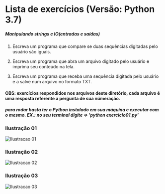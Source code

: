 # Lista de exercícios (Versão: Python 3.7)

##### Manipulando strings e IO(entradas e saídas)

1. Escreva um programa que compare se duas sequências digitadas pelo usuário são iguais. 

2. Escreva um programa que abra um arquivo digitado pelo usuário e imprima seu conteúdo na tela. 

3. Escreva um programa que receba uma sequência digitada pelo usuário e a salve num arquivo no formato TXT. 





#### OBS: exercícios respondidos nos arquivos deste diretório, cada arquivo é uma resposta referente a pergunta de sua númeração. 

##### para rodar basta ter o Python instalado em sua máquina e executar com o mesmo. EX.: no seu terminal digite => 'python exercicio01.py'





### Ilustração 01
![Ilustracao 01](https://image.ibb.co/gt1OXJ/ilustracao00.png)


### Ilustração 02
![Ilustracao 02](https://image.ibb.co/hmBCRd/ilustracao01.png)

### Ilustração 03
![Ilustracao 03](https://image.ibb.co/meHK6d/ilustracao02.png)
